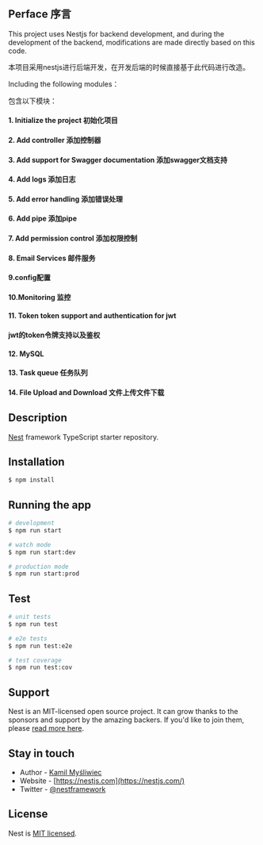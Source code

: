 ## Perface 序言
This project uses Nestjs for backend development, and during the development of the backend, modifications are made directly based on this code.

本项目采用nestjs进行后端开发，在开发后端的时候直接基于此代码进行改造。

Including the following modules：

包含以下模块：

#### 1. Initialize the project 初始化项目
#### 2. Add controller 添加控制器
#### 3. Add support for Swagger documentation 添加swagger文档支持
#### 4. Add logs 添加日志
#### 5. Add error handling 添加错误处理
#### 6. Add pipe 添加pipe
#### 7. Add permission control 添加权限控制
#### 8. Email Services 邮件服务
#### 9.config配置
#### 10.Monitoring  监控
#### 11. Token token support and authentication for jwt 

#### 		jwt的token令牌支持以及鉴权

#### 12. MySQL 
#### 13. Task queue 任务队列
#### 14. File Upload and Download 文件上传文件下载



## Description

[Nest](https://github.com/nestjs/nest) framework TypeScript starter repository.

## Installation

```bash
$ npm install
```

## Running the app

```bash
# development
$ npm run start

# watch mode
$ npm run start:dev

# production mode
$ npm run start:prod
```

## Test

```bash
# unit tests
$ npm run test

# e2e tests
$ npm run test:e2e

# test coverage
$ npm run test:cov
```

## Support

Nest is an MIT-licensed open source project. It can grow thanks to the sponsors and support by the amazing backers. If you'd like to join them, please [read more here](https://docs.nestjs.com/support).

## Stay in touch

- Author - [Kamil Myśliwiec](https://kamilmysliwiec.com)
- Website - [https://nestjs.com](https://nestjs.com/)
- Twitter - [@nestframework](https://twitter.com/nestframework)

## License

Nest is [MIT licensed](LICENSE).
